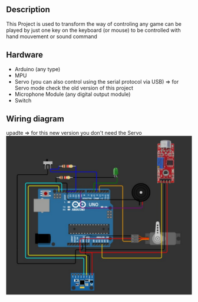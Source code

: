 ## Description
This Project is used to transform the way of controling any game can be played by just one key on the keyboard (or mouse)
to be controlled with hand mouvement or sound command 
## Hardware
- Arduino (any type)
- MPU
- Servo (you can also control using the serial protocol via USB) => for Servo mode check the old version of this project
- Microphone Module (any digital output module)
- Switch
## Wiring diagram
upadte => for this new version you don't need the Servo
![alt text](image.png)


